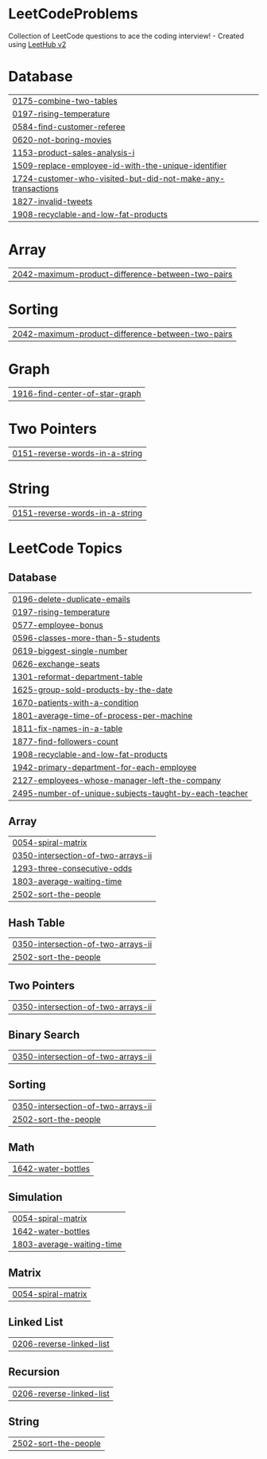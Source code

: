 # LeetCodeProblems
Collection of LeetCode questions to ace the coding interview! - Created using [LeetHub v2](https://github.com/arunbhardwaj/LeetHub-2.0)


# Database
|  |
| ------- |
| [0175-combine-two-tables](https://github.com/dhananjaytripathi08/LeetCodeProblems/tree/master/0175-combine-two-tables) |
| [0197-rising-temperature](https://github.com/dhananjaytripathi08/LeetCodeProblems/tree/master/0197-rising-temperature) |
| [0584-find-customer-referee](https://github.com/dhananjaytripathi08/LeetCodeProblems/tree/master/0584-find-customer-referee) |
| [0620-not-boring-movies](https://github.com/dhananjaytripathi08/LeetCodeProblems/tree/master/0620-not-boring-movies) |
| [1153-product-sales-analysis-i](https://github.com/dhananjaytripathi08/LeetCodeProblems/tree/master/1153-product-sales-analysis-i) |
| [1509-replace-employee-id-with-the-unique-identifier](https://github.com/dhananjaytripathi08/LeetCodeProblems/tree/master/1509-replace-employee-id-with-the-unique-identifier) |
| [1724-customer-who-visited-but-did-not-make-any-transactions](https://github.com/dhananjaytripathi08/LeetCodeProblems/tree/master/1724-customer-who-visited-but-did-not-make-any-transactions) |
| [1827-invalid-tweets](https://github.com/dhananjaytripathi08/LeetCodeProblems/tree/master/1827-invalid-tweets) |
| [1908-recyclable-and-low-fat-products](https://github.com/dhananjaytripathi08/LeetCodeProblems/tree/master/1908-recyclable-and-low-fat-products) |
# Array
|  |
| ------- |
| [2042-maximum-product-difference-between-two-pairs](https://github.com/dhananjaytripathi08/LeetCodeProblems/tree/master/2042-maximum-product-difference-between-two-pairs) |
# Sorting
|  |
| ------- |
| [2042-maximum-product-difference-between-two-pairs](https://github.com/dhananjaytripathi08/LeetCodeProblems/tree/master/2042-maximum-product-difference-between-two-pairs) |
# Graph
|  |
| ------- |
| [1916-find-center-of-star-graph](https://github.com/dhananjaytripathi08/LeetCodeProblems/tree/master/1916-find-center-of-star-graph) |
# Two Pointers
|  |
| ------- |
| [0151-reverse-words-in-a-string](https://github.com/dhananjaytripathi08/LeetCodeProblems/tree/master/0151-reverse-words-in-a-string) |
# String
|  |
| ------- |
| [0151-reverse-words-in-a-string](https://github.com/dhananjaytripathi08/LeetCodeProblems/tree/master/0151-reverse-words-in-a-string) |
<!---LeetCode Topics Start-->
# LeetCode Topics
## Database
|  |
| ------- |
| [0196-delete-duplicate-emails](https://github.com/dhananjaytripathi08/LeetCodeProblems/tree/master/0196-delete-duplicate-emails) |
| [0197-rising-temperature](https://github.com/dhananjaytripathi08/LeetCodeProblems/tree/master/0197-rising-temperature) |
| [0577-employee-bonus](https://github.com/dhananjaytripathi08/LeetCodeProblems/tree/master/0577-employee-bonus) |
| [0596-classes-more-than-5-students](https://github.com/dhananjaytripathi08/LeetCodeProblems/tree/master/0596-classes-more-than-5-students) |
| [0619-biggest-single-number](https://github.com/dhananjaytripathi08/LeetCodeProblems/tree/master/0619-biggest-single-number) |
| [0626-exchange-seats](https://github.com/dhananjaytripathi08/LeetCodeProblems/tree/master/0626-exchange-seats) |
| [1301-reformat-department-table](https://github.com/dhananjaytripathi08/LeetCodeProblems/tree/master/1301-reformat-department-table) |
| [1625-group-sold-products-by-the-date](https://github.com/dhananjaytripathi08/LeetCodeProblems/tree/master/1625-group-sold-products-by-the-date) |
| [1670-patients-with-a-condition](https://github.com/dhananjaytripathi08/LeetCodeProblems/tree/master/1670-patients-with-a-condition) |
| [1801-average-time-of-process-per-machine](https://github.com/dhananjaytripathi08/LeetCodeProblems/tree/master/1801-average-time-of-process-per-machine) |
| [1811-fix-names-in-a-table](https://github.com/dhananjaytripathi08/LeetCodeProblems/tree/master/1811-fix-names-in-a-table) |
| [1877-find-followers-count](https://github.com/dhananjaytripathi08/LeetCodeProblems/tree/master/1877-find-followers-count) |
| [1908-recyclable-and-low-fat-products](https://github.com/dhananjaytripathi08/LeetCodeProblems/tree/master/1908-recyclable-and-low-fat-products) |
| [1942-primary-department-for-each-employee](https://github.com/dhananjaytripathi08/LeetCodeProblems/tree/master/1942-primary-department-for-each-employee) |
| [2127-employees-whose-manager-left-the-company](https://github.com/dhananjaytripathi08/LeetCodeProblems/tree/master/2127-employees-whose-manager-left-the-company) |
| [2495-number-of-unique-subjects-taught-by-each-teacher](https://github.com/dhananjaytripathi08/LeetCodeProblems/tree/master/2495-number-of-unique-subjects-taught-by-each-teacher) |
## Array
|  |
| ------- |
| [0054-spiral-matrix](https://github.com/dhananjaytripathi08/LeetCodeProblems/tree/master/0054-spiral-matrix) |
| [0350-intersection-of-two-arrays-ii](https://github.com/dhananjaytripathi08/LeetCodeProblems/tree/master/0350-intersection-of-two-arrays-ii) |
| [1293-three-consecutive-odds](https://github.com/dhananjaytripathi08/LeetCodeProblems/tree/master/1293-three-consecutive-odds) |
| [1803-average-waiting-time](https://github.com/dhananjaytripathi08/LeetCodeProblems/tree/master/1803-average-waiting-time) |
| [2502-sort-the-people](https://github.com/dhananjaytripathi08/LeetCodeProblems/tree/master/2502-sort-the-people) |
## Hash Table
|  |
| ------- |
| [0350-intersection-of-two-arrays-ii](https://github.com/dhananjaytripathi08/LeetCodeProblems/tree/master/0350-intersection-of-two-arrays-ii) |
| [2502-sort-the-people](https://github.com/dhananjaytripathi08/LeetCodeProblems/tree/master/2502-sort-the-people) |
## Two Pointers
|  |
| ------- |
| [0350-intersection-of-two-arrays-ii](https://github.com/dhananjaytripathi08/LeetCodeProblems/tree/master/0350-intersection-of-two-arrays-ii) |
## Binary Search
|  |
| ------- |
| [0350-intersection-of-two-arrays-ii](https://github.com/dhananjaytripathi08/LeetCodeProblems/tree/master/0350-intersection-of-two-arrays-ii) |
## Sorting
|  |
| ------- |
| [0350-intersection-of-two-arrays-ii](https://github.com/dhananjaytripathi08/LeetCodeProblems/tree/master/0350-intersection-of-two-arrays-ii) |
| [2502-sort-the-people](https://github.com/dhananjaytripathi08/LeetCodeProblems/tree/master/2502-sort-the-people) |
## Math
|  |
| ------- |
| [1642-water-bottles](https://github.com/dhananjaytripathi08/LeetCodeProblems/tree/master/1642-water-bottles) |
## Simulation
|  |
| ------- |
| [0054-spiral-matrix](https://github.com/dhananjaytripathi08/LeetCodeProblems/tree/master/0054-spiral-matrix) |
| [1642-water-bottles](https://github.com/dhananjaytripathi08/LeetCodeProblems/tree/master/1642-water-bottles) |
| [1803-average-waiting-time](https://github.com/dhananjaytripathi08/LeetCodeProblems/tree/master/1803-average-waiting-time) |
## Matrix
|  |
| ------- |
| [0054-spiral-matrix](https://github.com/dhananjaytripathi08/LeetCodeProblems/tree/master/0054-spiral-matrix) |
## Linked List
|  |
| ------- |
| [0206-reverse-linked-list](https://github.com/dhananjaytripathi08/LeetCodeProblems/tree/master/0206-reverse-linked-list) |
## Recursion
|  |
| ------- |
| [0206-reverse-linked-list](https://github.com/dhananjaytripathi08/LeetCodeProblems/tree/master/0206-reverse-linked-list) |
## String
|  |
| ------- |
| [2502-sort-the-people](https://github.com/dhananjaytripathi08/LeetCodeProblems/tree/master/2502-sort-the-people) |
<!---LeetCode Topics End-->